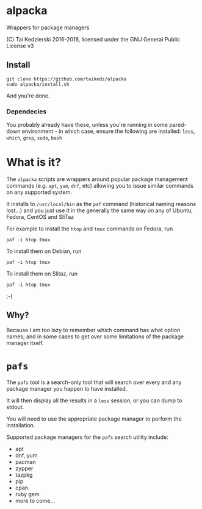 # alpacka

Wrappers for package managers

(C) Tai Kedzierski 2016-2018, licensed under the GNU General Public License v3

## Install

	git clone https://github.com/taikedz/alpacka
	sudo alpacka/install.sh

And you're done.

### Dependecies

You probably already have these, unless you're running in some pared-down environment - in which case, ensure the following are installed: `less`, `which`, `grep`, `sudo`, `bash`

# What is it?

The `alpacka` scripts are wrappers around popular package management commands (e.g. `apt`, `yum`, `dnf`, etc) allowing you to issue similar commands on any supported system.

It installs to `/usr/local/bin` as the `paf` command (historical naming reasons lost...) and you just use it in the generally the same way on any of Ubuntu, Fedora, CentOS and SliTaz

For example to install the `htop` and `tmux` commands on Fedora, run

	paf -i htop tmux

To install them on Debian, run

	paf -i htop tmux

To install them on Slitaz, run

	paf -i htop tmux

;-)


## Why?

Because I am too lazy to remember which command has what option names; and in some cases to get over some limitations of the package manager itself.

# `pafs`

The `pafs` tool is a search-only tool that will search over every and any package manager you happen to have installed.

It will then display all the results in a `less` session, or you can dump to stdout.

You will need to use the appropriate package manager to perform the installation.

Supported package managers for the `pafs` search utility include:

* apt
* dnf, yum
* pacman
* zypper
* tazpkg
* pip
* cpan
* ruby gem
* more to come...

